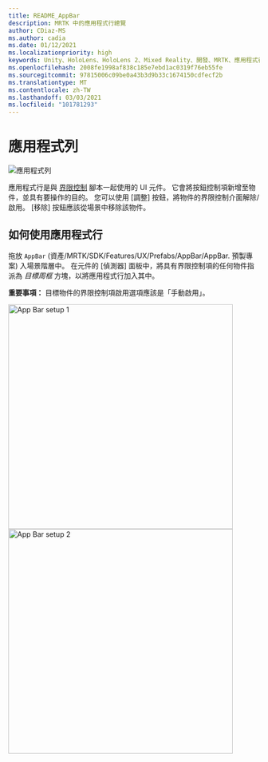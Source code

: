 ```yaml
---
title: README_AppBar
description: MRTK 中的應用程式行總覽
author: CDiaz-MS
ms.author: cadia
ms.date: 01/12/2021
ms.localizationpriority: high
keywords: Unity、HoloLens、HoloLens 2、Mixed Reality、開發、MRTK、應用程式行、
ms.openlocfilehash: 2008fe1998af838c185e7ebd1ac0319f76eb55fe
ms.sourcegitcommit: 97815006c09be0a43b3d9b33c1674150cdfecf2b
ms.translationtype: MT
ms.contentlocale: zh-TW
ms.lasthandoff: 03/03/2021
ms.locfileid: "101781293"
---
```

# <a name="app-bar"></a>應用程式列

![應用程式列](Images/AppBar/MRTK_AppBar_Main.png)

應用程式行是與 [界限控制](README_BoundsControl.md) 腳本一起使用的 UI 元件。 它會將按鈕控制項新增至物件，並具有要操作的目的。 您可以使用 [調整] 按鈕，將物件的界限控制介面解除/啟用。 [移除] 按鈕應該從場景中移除該物件。

## <a name="how-to-use-app-bar"></a>如何使用應用程式行

拖放 `AppBar` (資產/MRTK/SDK/Features/UX/Prefabs/AppBar/AppBar. 預製專案) 入場景階層中。 在元件的 [偵測器] 面板中，將具有界限控制項的任何物件指派為 *目標周框* 方塊，以將應用程式行加入其中。

**重要事項：** 目標物件的界限控制項啟用選項應該是「手動啟用」。

<img src="Images/AppBar/MRTK_AppBar_Setup1.png" width="450" alt="App Bar setup 1">

<img src="Images/AppBar/MRTK_AppBar_Setup2.png" width="450" alt="App Bar setup 2">
